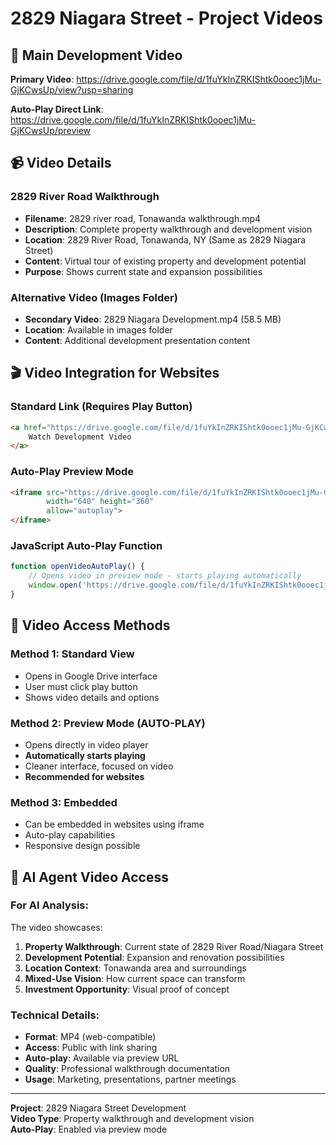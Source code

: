 # 2829 Niagara Street - Project Videos

## 🎥 Main Development Video
**Primary Video**: https://drive.google.com/file/d/1fuYkInZRKIShtk0ooec1jMu-GjKCwsUp/view?usp=sharing

**Auto-Play Direct Link**: https://drive.google.com/file/d/1fuYkInZRKIShtk0ooec1jMu-GjKCwsUp/preview

## 📹 Video Details

### 2829 River Road Walkthrough
- **Filename**: 2829 river road, Tonawanda walkthrough.mp4
- **Description**: Complete property walkthrough and development vision
- **Location**: 2829 River Road, Tonawanda, NY (Same as 2829 Niagara Street)
- **Content**: Virtual tour of existing property and development potential
- **Purpose**: Shows current state and expansion possibilities

### Alternative Video (Images Folder)
- **Secondary Video**: 2829 Niagara Development.mp4 (58.5 MB)
- **Location**: Available in images folder
- **Content**: Additional development presentation content

## 🎬 Video Integration for Websites

### Standard Link (Requires Play Button)
```html
<a href="https://drive.google.com/file/d/1fuYkInZRKIShtk0ooec1jMu-GjKCwsUp/view?usp=sharing" target="_blank">
    Watch Development Video
</a>
```

### Auto-Play Preview Mode
```html
<iframe src="https://drive.google.com/file/d/1fuYkInZRKIShtk0ooec1jMu-GjKCwsUp/preview" 
        width="640" height="360" 
        allow="autoplay">
</iframe>
```

### JavaScript Auto-Play Function
```javascript
function openVideoAutoPlay() {
    // Opens video in preview mode - starts playing automatically
    window.open('https://drive.google.com/file/d/1fuYkInZRKIShtk0ooec1jMu-GjKCwsUp/preview', '_blank');
}
```

## 🔗 Video Access Methods

### Method 1: Standard View
- Opens in Google Drive interface
- User must click play button
- Shows video details and options

### Method 2: Preview Mode (AUTO-PLAY)
- Opens directly in video player
- **Automatically starts playing**
- Cleaner interface, focused on video
- **Recommended for websites**

### Method 3: Embedded
- Can be embedded in websites using iframe
- Auto-play capabilities
- Responsive design possible

## 🤖 AI Agent Video Access

### For AI Analysis:
The video showcases:

1. **Property Walkthrough**: Current state of 2829 River Road/Niagara Street
2. **Development Potential**: Expansion and renovation possibilities  
3. **Location Context**: Tonawanda area and surroundings
4. **Mixed-Use Vision**: How current space can transform
5. **Investment Opportunity**: Visual proof of concept

### Technical Details:
- **Format**: MP4 (web-compatible)
- **Access**: Public with link sharing
- **Auto-play**: Available via preview URL
- **Quality**: Professional walkthrough documentation
- **Usage**: Marketing, presentations, partner meetings

---

**Project**: 2829 Niagara Street Development  
**Video Type**: Property walkthrough and development vision  
**Auto-Play**: Enabled via preview mode
